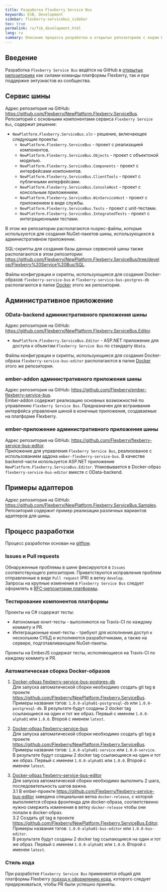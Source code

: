 ```yaml
---
title: Разработка Flexberry Service Bus
keywords: ESB, Development
sidebar: flexberry-servicebus_sidebar
toc: true
permalink: ru/fsb_development.html
lang: ru
summary: Описание процесса разработки и открытых репозиториев с кодом Flexberry Service Bus.
---
```


## Введение

Разработка `Flexberry Service Bus` ведётся на GitHub в [открытых репозиториях](https://github.com/search?q=topic%3Aservicebus+org%3AFlexberry&type=Repositories) как силами команды платформы Flexberry, так и при поддержке энтузиастов из сообщества.  

## Сервис шины

Адрес репозитория на GitHub: <https://github.com/Flexberry/NewPlatform.Flexberry.ServiceBus>.  
Репозиторий с основными компонентами сервиса `Flexberry Service Bus`, cодержит решение:

* `NewPlatform.Flexberry.ServiceBus.sln` - решение, включающее следующие проекты:
  * `NewPlatform.Flexberry.ServiceBus` - проект с реализацией компонентов.
  * `NewPlatform.Flexberry.ServiceBus.Objects` - проект с объектоной моделью.
  * `NewPlatform.Flexberry.ServiceBus.Components` - проект с интерфейсами компонентов.
  * `NewPlatform.Flexberry.ServiceBus.ClientTools` - проект с публичными интерфейсами.
  * `NewPlatform.Flexberry.ServiceBus.ConsoleHost` - проект с консольным приложением.
  * `NewPlatform.Flexberry.ServiceBus.WinServiceHost` - проект с приложением в виде службы.
  * `NewPlatform.Flexberry.ServiceBus.Tests` - проект с unit-тестами.
  * `NewPlatform.Flexberry.ServiceBus.IntegratedTests` - проект с интеграционными тестами.

В этом же репозитории располагаются nuspec-файлы, которые используются для создания NuGet-пакетов шины, использующихся в административном приложении.

SQL-скрипты для создания базы данных сервисной шины также располагаются в этом репозитории: <https://github.com/Flexberry/NewPlatform.Flexberry.ServiceBus/tree/develop/Flexberry%20Service%20Bus/SQL>.

Файлы конфигурации и скрипты, использующиеся для создания Docker-образов `flexberry-service-bus` и `flexberry-service-bus-postgres-db` располагаются в папке [Docker](https://github.com/Flexberry/NewPlatform.Flexberry.ServiceBus/tree/develop/Docker) этого же репозитория.

## Административное приложение

### OData-backend административного приложения шины

Адрес репозитория на GitHub: <https://github.com/Flexberry/NewPlatform.Flexberry.ServiceBus.Editor>.  

* `NewPlatform.Flexberry.ServiceBus.Editor` - ASP.NET приложение для доступа к объектам `Flexberry Service Bus` по стандарту `OData`.

Файлы конфигурации и скрипты, использующиеся для создания Docker-образа `flexberry-service-bus-editor`  располагаются в папке [Docker](https://github.com/Flexberry/NewPlatform.Flexberry.ServiceBus.Editor/tree/develop/Docker) этого же репозитория.

### ember-addon административного приложения шины

Адрес репозитория на GitHub: <https://github.com/Flexberry/ember-flexberry-service-bus>.  
Ember-addon содержит реализацию основных возможностей по управлению `Flexberry Service Bus`. Предназначен для встраивания интерфейса управления шиной в конечные приложения, создаваемые на платформе Flexberry.

### ember-приложение административного приложения шины

Адрес репозитория на GitHub: <https://github.com/Flexberry/flexberry-service-bus-editor>.  
Приложение для управления `Flexberry Service Bus`, реализованое с использованием аддона `ember-flexberry-service-bus`. В качестве backend-части используется ASP.NET приложение `NewPlatform.Flexberry.ServiceBus.Editor`. Упаковывается в Docker-образ `flexberry-service-bus-editor` вместе с OData-backend.

## Примеры адаптеров

Адрес репозитория на GitHub: <https://github.com/Flexberry/NewPlatform.Flexberry.ServiceBus.Samples>.  
Репозиторий содержит пример реализации различных вариантов адаптеров для шины.

## Процесс разработки

Процесс разработки основан на [gitflow](https://proglib.io/p/git-github-gitflow/).

### Issues и Pull requests

Обнаруженные проблемы в шине фиксируются в `Issues` соответствующего репозитория. Приветствуются исправления проблем отправленные в виде `Pull request` (PR) в ветку `develop`.  
Запросы на крупные изменения в `Flexberry Service Bus` следует оформлять в [RFC-репозитории платформы](https://github.com/Flexberry/rfcs).

### Тестирование компонентов платформы

Проекты на C# содержат тесты:
* Автономные юнит-тесты - выполняются на Travis-CI по каждому коммиту и PR.
* Интеграционные юнит-тесты - требуют для исполнения доступ к нескольким СУБД и исполняются разработчиками, а также на сервере, подготавливающем NuGet-пакеты.

Проекты на EmberJS содержат тесты, исполняющиеся на Travis-CI по каждому коммиту и PR.

### Автоматическая сборка Docker-образов

1.  [Docker-образ flexberry-service-bus-postgres-db](https://hub.docker.com/r/flexberry/flexberry-service-bus-postgres-db)  
Для запуска автоматической сборки необходимо создать git tag в проекте <https://github.com/Flexberry/NewPlatform.Flexberry.ServiceBus>.  
Примеры названия тэгов: `1.0.0-alpha01-postgresql-db` или `1.0.0-postgresql-db`.
В результате будут созданы 2 docker tag ссылающиеся на один и тот же образ. Первый с именем `1.0.0-alpha01` или `1.0.0`. Второй с именем `latest`.

2.  [Docker-образ flexberry-service-bus](https://hub.docker.com/r/flexberry/flexberry-service-bus)  
Для запуска автоматической сборки необходимо создать git tag в проекте <https://github.com/Flexberry/NewPlatform.Flexberry.ServiceBus>.  
Примеры названия тэгов: `1.0.0-alpha01-service` или `1.0.0-service`.  
В результате будут созданы 2 docker tag ссылающиеся на один и тот же образ. Первый с именем `1.0.0-alpha01` или `1.0.0`. Второй с именем `latest`.

3. [Docker-образ flexberry-service-bus-editor](https://hub.docker.com/r/flexberry/flexberry-service-bus-editor)  
Для запуска автоматической сборки необходимо выполнить 2 шага, последовательность шагов важна.  
  3.1 В ember-проекте <https://github.com/Flexberry/flexberry-service-bus-editor> заведена специальная ветка `docker-release`, с которой выполняется сборка фронтенда для docker-образа, соответственно нужно смержить изменения в ветку `docker-release` чтобы они попали в docker-образ.  
  3.2 Создать git tag в проекте <https://github.com/Flexberry/NewPlatform.Flexberry.ServiceBus.Editor>. Примеры названия тэгов: `1.0.0-alpha01-bus-editor` или `1.0.0-bus-editor`.  
В результате будут созданы 2 docker tag ссылающиеся на один и тот же образ. Первый с именем `1.0.0-alpha01` или `1.0.0`. Второй с именем `latest`.

### Стиль кода

При разработке `Flexberry Service Bus` применяется общий для платформы Flexberry [подход к оформлению кода](fp_code-style.html), которого следует придерживаться, чтобы PR были успешно приняты.
